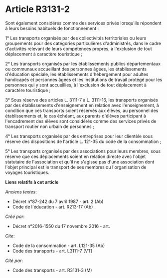 # Article R3131-2

Sont également considérés comme des services privés lorsqu'ils répondent à leurs besoins habituels de fonctionnement : 

1° Les transports organisés par des collectivités territoriales ou leurs groupements pour des catégories particulières
d'administrés, dans le cadre d'activités relevant de leurs compétences propres, à l'exclusion de tout déplacement à caractère
touristique ; 

2° Les transports organisés par les établissements publics départementaux ou communaux accueillant des personnes âgées, les
établissements d'éducation spéciale, les établissements d'hébergement pour adultes handicapés et personnes âgées et les
institutions de travail protégé pour les personnes qui y sont accueillies, à l'exclusion de tout déplacement à caractère
touristique ; 

3° Sous réserve des articles L. 3111-7 à L. 3111-16, les transports organisés par des établissements d'enseignement en
relation avec l'enseignement, à condition que ces transports soient réservés aux élèves, au personnel des établissements et,
le cas échéant, aux parents d'élèves participant à l'encadrement des élèves sont considérés comme des services privés de
transport routier non urbain de personnes ; 

4° Les transports organisés par des entreprises pour leur clientèle sous réserve des dispositions de l'article L. 121-35 du
code de la consommation ; 

5° Les transports organisés par des associations pour leurs membres, sous réserve que ces déplacements soient en relation
directe avec l'objet statutaire de l'association et qu'il ne s'agisse pas d'une association dont l'objet principal est le
transport de ses membres ou l'organisation de voyages touristiques.

**Liens relatifs à cet article**

_Anciens textes_:

  - Décret n°87-242 du 7 avril 1987 - art. 2 (Ab)
  - Code de l'éducation - art. R213-17 (Ab)

_Créé par_:

  - Décret n°2016-1550 du 17 novembre 2016 - art.

_Cite_:

  - Code de la consommation - art. L121-35 (Ab)
  - Code des transports - art. L3111-7 (VT)

_Cité par_:

  - Code des transports - art. R3131-3 (M)

